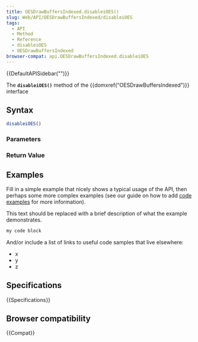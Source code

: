```yaml
---
title: OESDrawBuffersIndexed.disableiOES()
slug: Web/API/OESDrawBuffersIndexed/disableiOES
tags:
  - API
  - Method
  - Reference
  - disableiOES
  - OESDrawBuffersIndexed
browser-compat: api.OESDrawBuffersIndexed.disableiOES
---
```

{{DefaultAPISidebar("")}}

The **`disableiOES()`** method of the {{domxref("OESDrawBuffersIndexed")}} interface 

## Syntax

```js
disableiOES()
```

### Parameters



### Return Value



## Examples

Fill in a simple example that nicely shows a typical usage of the API, then perhaps some more complex examples (see our guide on how to add [code examples](/en-US/docs/MDN/Contribute/Structures/Code_examples) for more information).

This text should be replaced with a brief description of what the example demonstrates.

```js
my code block
```

And/or include a list of links to useful code samples that live elsewhere:

*   x
*   y
*   z

## Specifications

{{Specifications}}

## Browser compatibility

{{Compat}}

